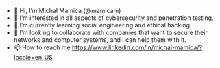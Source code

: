- 👋 Hi, I’m Michał Mamica (@mamicam)
- 👀 I’m interested in all aspects of cybersecurity and penetration testing.
- 🌱 I’m currently learning social engineering and ethical hacking.
- 💞️ I’m looking to collaborate with companies that want to secure their networks and computer systems, and I can help them with it.
- 📫 How to reach me https://www.linkedin.com/in/michal-mamica/?locale=en_US

<!---
mamicam/mamicam is a ✨ special ✨ repository because its `README.md` (this file) appears on your GitHub profile.
You can click the Preview link to take a look at your changes.
--->
